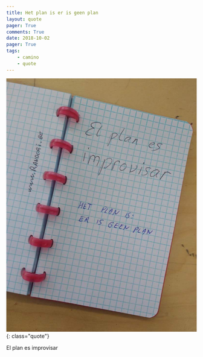 ```yaml
---
title: Het plan is er is geen plan
layout: quote
pager: True
comments: True
date: 2018-10-02
pager: True
tags:
    - camino
    - quote
---
```



![Camino quote](/images/q/het_plan_is_improviseren_s.jpg "Het plan is er is geen plan. El plan es improvisar."){: class="quote"}

El plan es improvisar